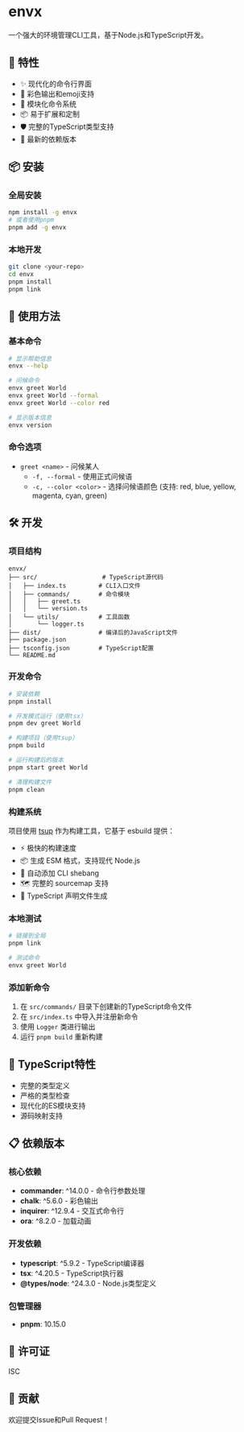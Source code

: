 # envx

一个强大的环境管理CLI工具，基于Node.js和TypeScript开发。

## 🚀 特性

- ✨ 现代化的命令行界面
- 🎨 彩色输出和emoji支持
- 🔧 模块化命令系统
- 📦 易于扩展和定制
- 🛡️ 完整的TypeScript类型支持
- 🔄 最新的依赖版本

## 📦 安装

### 全局安装

```bash
npm install -g envx
# 或者使用pnpm
pnpm add -g envx
```

### 本地开发

```bash
git clone <your-repo>
cd envx
pnpm install
pnpm link
```

## 🎯 使用方法

### 基本命令

```bash
# 显示帮助信息
envx --help

# 问候命令
envx greet World
envx greet World --formal
envx greet World --color red

# 显示版本信息
envx version
```

### 命令选项

- `greet <name>` - 问候某人
  - `-f, --formal` - 使用正式问候语
  - `-c, --color <color>` - 选择问候语颜色 (支持: red, blue, yellow, magenta, cyan, green)

## 🛠️ 开发

### 项目结构

```
envx/
├── src/                  # TypeScript源代码
│   ├── index.ts         # CLI入口文件
│   ├── commands/        # 命令模块
│   │   ├── greet.ts
│   │   └── version.ts
│   └── utils/           # 工具函数
│       └── logger.ts
├── dist/                # 编译后的JavaScript文件
├── package.json
├── tsconfig.json        # TypeScript配置
└── README.md
```

### 开发命令

```bash
# 安装依赖
pnpm install

# 开发模式运行（使用tsx）
pnpm dev greet World

# 构建项目（使用tsup）
pnpm build

# 运行构建后的版本
pnpm start greet World

# 清理构建文件
pnpm clean
```

### 构建系统

项目使用 [tsup](https://github.com/egoist/tsup) 作为构建工具，它基于 esbuild 提供：

- ⚡️ 极快的构建速度
- 📦 生成 ESM 格式，支持现代 Node.js
- 🎯 自动添加 CLI shebang
- 🗺️ 完整的 sourcemap 支持
- 📝 TypeScript 声明文件生成

### 本地测试

```bash
# 链接到全局
pnpm link

# 测试命令
envx greet World
```

### 添加新命令

1. 在 `src/commands/` 目录下创建新的TypeScript命令文件
2. 在 `src/index.ts` 中导入并注册新命令
3. 使用 `Logger` 类进行输出
4. 运行 `pnpm build` 重新构建

## 🔧 TypeScript特性

- 完整的类型定义
- 严格的类型检查
- 现代化的ES模块支持
- 源码映射支持

## 📋 依赖版本

### 核心依赖

- **commander**: ^14.0.0 - 命令行参数处理
- **chalk**: ^5.6.0 - 彩色输出
- **inquirer**: ^12.9.4 - 交互式命令行
- **ora**: ^8.2.0 - 加载动画

### 开发依赖

- **typescript**: ^5.9.2 - TypeScript编译器
- **tsx**: ^4.20.5 - TypeScript执行器
- **@types/node**: ^24.3.0 - Node.js类型定义

### 包管理器

- **pnpm**: 10.15.0

## 📝 许可证

ISC

## 🤝 贡献

欢迎提交Issue和Pull Request！
